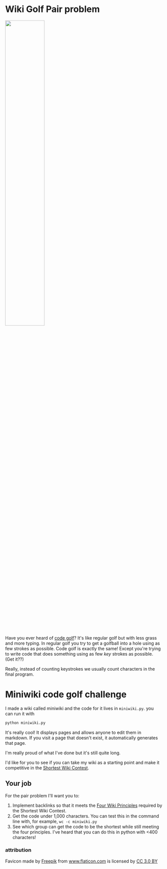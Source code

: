 # Wiki Golf Pair problem

<img src="https://c1.staticflickr.com/3/2885/13397452774_dde7921d88_b.jpg" width=50%>

Have you ever heard of [code golf](https://en.wikipedia.org/wiki/Code_golf)? It's like regular golf but with less grass and more typing. In regular golf you try to get a golfball into a hole using as few strokes as possible. Code golf is exactly the same! Except you're trying to write code that does something using as few *key* strokes as possible. (Get it??)

Really, instead of counting keystrokes we usually count characters in the final program.

# Miniwiki code golf challenge

I made a wiki called miniwiki and the code for it lives in `miniwiki.py`. you can run it with

```bash
python miniwiki.py
```

It's really cool! It displays pages and allows anyone to edit them in markdown. If you visit a page that doesn't exist, it automatically generates that page.

I'm really proud of what I've done but it's still quite long.

I'd like for you to see if you can take my wiki as a starting point and make it competitive in the [Shortest Wiki Contest](http://wiki.c2.com/?ShortestWikiContest).

## Your job

For the pair problem I'll want you to:
1. Implement backlinks so that it meets the [Four Wiki Principles](http://wiki.c2.com/?WikiPrinciples) required by the Shortest Wiki Contest.
2. Get the code under 1,000 characters. You can test this in the command line with, for example, `wc -c miniwiki.py`
3. See which group can get the code to be the shortest while still meeting the four principles. I've heard that you can do this in python with <400 characters!




### attribution

<div>Favicon made by <a href="http://www.freepik.com" title="Freepik">Freepik</a> from <a href="https://www.flaticon.com/" title="Flaticon">www.flaticon.com</a> is licensed by <a href="http://creativecommons.org/licenses/by/3.0/" title="Creative Commons BY 3.0" target="_blank">CC 3.0 BY</a></div>